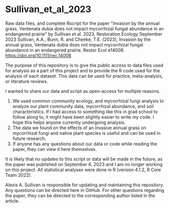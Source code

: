 # Sullivan_et_al_2023
Raw data files, and complete Rscript for the paper "Invasion by the annual grass, Ventenata dubia does not impact mycorrhizal fungal abundance in an endangered prairie" by Sullivan et al. 2023, Restoration Ecology September 2023
Sullivan, A.A., Bunn, R. and Cheeke, T.E. (2023), Invasion by the annual grass, Ventenata dubia does not impact mycorrhizal fungal abundance in an endangered prairie. Restor Ecol e14008. https://doi.org/10.1111/rec.14008

The purpose of this repository is to give the public access to data files used for analysis as a part of this project and to provide the R code used for the analysis of each dataset. This data can be used for practice, meta-analysis, or literature reviews. 

I wanted to share our data and script as open-access for multiple reasons. 
  1. We used common community ecology, and mycorrhizal fungi analysis to analyze our plant community data, mycorrhizal abundance, and soil characteristics. If I had access to something like this in grad school to follow along to, it might have been slightly easier to write my code. I hope this helps anyone currently undergoing analysis.
  2. The data we found on the effects of an invasive annual grass on mycorrhizal fungi and native plant species is useful and can be used in future research.
  3. If anyone has any questions about our data or code while reading the paper, they can view it here themselves.

It is likely that no updates to this script or data will be made in the future, as the paper was published on September 6, 2023 and I am no longer working on this project. 
All statistical analyses were done in R (version 4.1.2, R Core Team 2022).

Alexis A. Sullivan is responsible for updating and maintaining this repository. Any questions can be directed here in GitHub. For other questions regarding the paper, they can be directed to the corresponding author listed in the article. 
